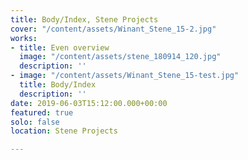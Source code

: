 ```yaml
---
title: Body/Index, Stene Projects
cover: "/content/assets/Winant_Stene_15-2.jpg"
works:
- title: Even overview
  image: "/content/assets/stene_180914_120.jpg"
  description: ''
- image: "/content/assets/Winant_Stene_15-test.jpg"
  title: Body/Index
  description: ''
date: 2019-06-03T15:12:00.000+00:00
featured: true
solo: false
location: Stene Projects

---
```

